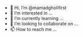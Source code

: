 - 👋 Hi, I’m @mamadgholifirst
- 👀 I’m interested in ...
- 🌱 I’m currently learning ...
- 💞️ I’m looking to collaborate on ...
- 📫 How to reach me ...

<!---
mamadgholifirst/mamadgholifirst is a ✨ special ✨ repository because its `README.md` (this file) appears on your GitHub profile.
You can click the Preview link to take a look at your changes.
--->
